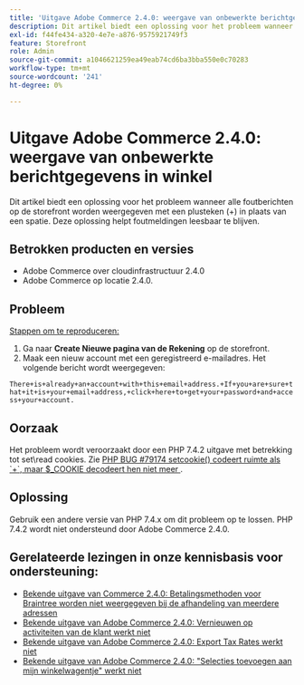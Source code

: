 ```yaml
---
title: 'Uitgave Adobe Commerce 2.4.0: weergave van onbewerkte berichtgegevens in winkel'
description: Dit artikel biedt een oplossing voor het probleem wanneer alle foutberichten op de storefront worden weergegeven met een plusteken (+) in plaats van een spatie. Deze oplossing helpt foutmeldingen leesbaar te blijven.
exl-id: f44fe434-a320-4e7e-a876-9575921749f3
feature: Storefront
role: Admin
source-git-commit: a1046621259ea49eab74cd6ba3bba550e0c70283
workflow-type: tm+mt
source-wordcount: '241'
ht-degree: 0%

---
```


# Uitgave Adobe Commerce 2.4.0: weergave van onbewerkte berichtgegevens in winkel

Dit artikel biedt een oplossing voor het probleem wanneer alle foutberichten op de storefront worden weergegeven met een plusteken (+) in plaats van een spatie. Deze oplossing helpt foutmeldingen leesbaar te blijven.

## Betrokken producten en versies

* Adobe Commerce over cloudinfrastructuur 2.4.0
* Adobe Commerce op locatie 2.4.0.

## Probleem

<u> Stappen om te reproduceren:</u>

1. Ga naar **Create Nieuwe pagina van de Rekening** op de storefront.
1. Maak een nieuw account met een geregistreerd e-mailadres. Het volgende bericht wordt weergegeven:

`There+is+already+an+account+with+this+email+address.+If+you+are+sure+that+it+is+your+email+address,+click+here+to+get+your+password+and+access+your+account.`

## Oorzaak

Het probleem wordt veroorzaakt door een PHP 7.4.2 uitgave met betrekking tot set\\read cookies. Zie [ PHP BUG \#79174 setcookie() codeert ruimte als \`+\`, maar $\_COOKIE decodeert hen niet meer ](https://bugs.php.net/bug.php?id=79174).

## Oplossing

Gebruik een andere versie van PHP 7.4.x om dit probleem op te lossen. PHP 7.4.2 wordt niet ondersteund door Adobe Commerce 2.4.0.

## Gerelateerde lezingen in onze kennisbasis voor ondersteuning:

* [Bekende uitgave van Commerce 2.4.0: Betalingsmethoden voor Braintree worden niet weergegeven bij de afhandeling van meerdere adressen](/help/troubleshooting/payments/magento-2-4-0-braintree-not-in-multiple-addresses-checkout.md)
* [Bekende uitgave van Adobe Commerce 2.4.0: Vernieuwen op activiteiten van de klant werkt niet](/help/troubleshooting/miscellaneous/magento-2-4-0-refresh-on-customer-activities-does-not-work.md)
* [Bekende uitgave van Adobe Commerce 2.4.0: Export Tax Rates werkt niet](/help/troubleshooting/miscellaneous/magento-2-4-0-known-issue-export-tax-rates-does-not-work.md)
* [Bekende uitgave van Adobe Commerce 2.4.0: &quot;Selecties toevoegen aan mijn winkelwagentje&quot; werkt niet](/help/troubleshooting/miscellaneous/magento-2-4-0-add-selections-to-my-cart-does-not-work.md)
